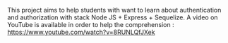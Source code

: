 This project aims to help students with want to learn about authentication and authorization with stack Node JS + Express + Sequelize. A video on YouTube is available in order to help the comprehension : https://www.youtube.com/watch?v=8RUNLQfJXek
